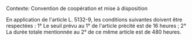 Contexte: Convention de coopération et mise à disposition

En application de l'article L. 5132-9, les conditions suivantes doivent être respectées : 1° Le seuil prévu au 1° de l'article précité est de 16 heures ; 2° La durée totale mentionnée au 2° de ce même article est de 480 heures.